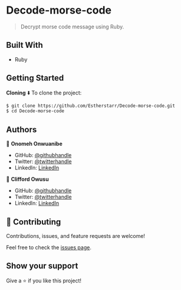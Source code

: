 # Decode-morse-code

> Decrypt morse code message using Ruby.

## Built With

- Ruby

## Getting Started
**Cloning** ⬇️
To clone the project:

```bash
$ git clone https://github.com/Estherstarr/Decode-morse-code.git
$ cd Decode-morse-code
```

## Authors

👤 **Onomeh Onwuanibe**

- GitHub: [@githubhandle](https://github.com/Estherstarr/)
- Twitter: [@twitterhandle](https://twitter.com/AnibeEsther)
- LinkedIn: [LinkedIn](https://linkedin.com/in/onwuanibeonome)

👤 **Clifford Owusu**

- GitHub: [@githubhandle](https://github.com/sireclifford)
- Twitter: [@twitterhandle](https://twitter.com/sire_clifford)
- LinkedIn: [LinkedIn](https://linkedin.com/in/sireclifford)

## 🤝 Contributing

Contributions, issues, and feature requests are welcome!

Feel free to check the [issues page](../../issues/).

## Show your support

Give a ⭐️ if you like this project!
